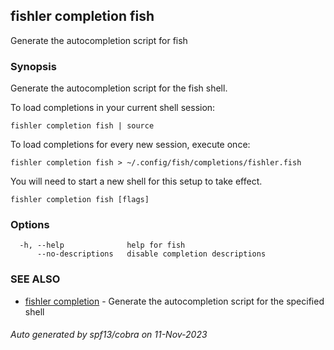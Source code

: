 ## fishler completion fish

Generate the autocompletion script for fish

### Synopsis

Generate the autocompletion script for the fish shell.

To load completions in your current shell session:

	fishler completion fish | source

To load completions for every new session, execute once:

	fishler completion fish > ~/.config/fish/completions/fishler.fish

You will need to start a new shell for this setup to take effect.


```
fishler completion fish [flags]
```

### Options

```
  -h, --help              help for fish
      --no-descriptions   disable completion descriptions
```

### SEE ALSO

* [fishler completion](fishler_completion.md)	 - Generate the autocompletion script for the specified shell

###### Auto generated by spf13/cobra on 11-Nov-2023
